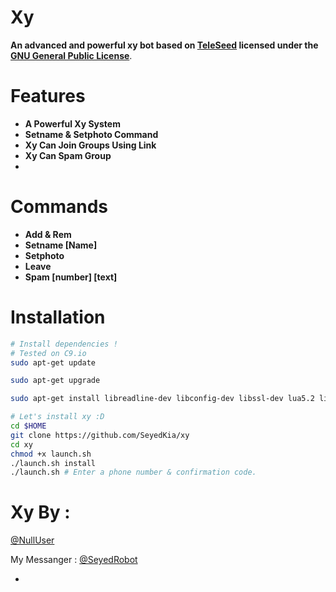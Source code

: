 # Xy

**An advanced and powerful xy bot based on [TeleSeed](https://github.com/seedteam/teleseed) licensed under the [GNU General Public License](https://github.com/SEEDTEAM/TeleSeed/blob/master/LICENSE)**.
# Features

* **A Powerful Xy System**
* **Setname & Setphoto Command**
* **Xy Can Join Groups Using Link**
* **Xy Can Spam Group**
* 
# Commands


* **Add & Rem**
* **Setname [Name]**
* **Setphoto**
* **Leave**
* **Spam [number] [text]**

# Installation

```sh
# Install dependencies !
# Tested on C9.io
sudo apt-get update

sudo apt-get upgrade

sudo apt-get install libreadline-dev libconfig-dev libssl-dev lua5.2 liblua5.2-dev libevent-dev make autoconf unzip git redis-server g++ libjansson-dev libpython-dev expat libexpat1-dev

# Let's install xy :D
cd $HOME
git clone https://github.com/SeyedKia/xy
cd xy
chmod +x launch.sh
./launch.sh install
./launch.sh # Enter a phone number & confirmation code.
```

# Xy By :
[@NullUser](https://telegram.me/NullUser)

My Messanger : [@SeyedRobot](https://telegram.me/SeyedRobot)

+
